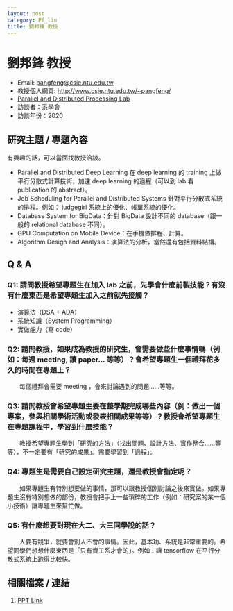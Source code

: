 ```yaml
---
layout: post
category: Pf_liu
title: 劉邦鋒 教授
---
```


# 劉邦鋒 教授

- Email: pangfeng@csie.ntu.edu.tw
- 教授個人網頁: <http://www.csie.ntu.edu.tw/~pangfeng/>
- [Parallel and Distributed Processing Lab](https://sites.google.com/site/pangfengliu/lab)
- 訪談者：系學會
- 訪談年份：2020

## 研究主題 / 專題內容

有興趣的話，可以當面找教授洽談。

* Parallel and Distributed Deep Learning 在 deep learning 的 training 上做平行分散式計算技術，加速 deep learning 的過程（可以到 lab 看 publication 的 abstract）。
* Job Scheduling for Parallel and Distributed Systems 針對平行分散式系統的排程。例如： judgegirl 系統上的優化、帳單系統的優化。
* Database System for BigData：針對 BigData 設計不同的 database（跟一般的 relational database 不同）。
* GPU Computation on Mobile Device：在手機做排程、計算。
* Algorithm Design and Analysis：演算法的分析，當然還有包括資料結構。

## Q & A

### Q1: 請問教授希望專題生在加入 lab 之前，先學會什麼前製技能？有沒有什麼東西是希望專題生加入之前就先接觸？

* 演算法（DSA + ADA）
* 系統知識（System Programming）
* 實做能力（寫 code）

### Q2: 請問教授，如果成為教授的研究生，會需要做些什麼事情嗎（例如：每週 meeting, 讀 paper... 等等）？會希望專題生一個禮拜花多久的時間在專題上？

&emsp;&emsp;每個禮拜會需要 meeting ，會來討論遇到的問題......等等。

### Q3: 請問教授會希望專題生要在整學期完成哪些內容（例：做出一個專案，參與相關學術活動或發表相關成果等等）？教授會希望專題生在專題課程中，學習到什麼技能？

&emsp;&emsp;教授希望專題生學到「研究的方法」（找出問題、設計方法、實作整合......等等），不一定要有「研究的成果」。需要學習到「過程」。

### Q4: 專題生是需要自己設定研究主題，還是教授會指定呢？

&emsp;&emsp;如果專題生有特別想要做的事情，那可以跟教授個別討論之後來實做。如果專題生沒有特別想做的部份，教授會把手上一些瑣碎的工作（例如：研究案的某一個小技術）讓專題生來幫忙做。

### Q5: 有什麼想要對現在大二、大三同學說的話？

&emsp;&emsp;人要有競爭，就要會別人不會的事情。因此，基本功、系統是非常重要的。希望同學們想想什麼東西是「只有資工系才會的」。例如：讓 tensorflow 在平行分散式系統上跑得比較快。

## 相關檔案 / 連結

1. [PPT Link](https://drive.google.com/file/d/13Eq3NGHQF5shNhxv0gtu17ICfnvJkHkn/view?usp=sharing)

